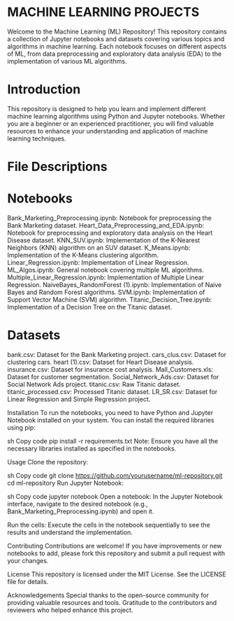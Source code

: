 # MACHINE LEARNING PROJECTS

Welcome to the Machine Learning (ML) Repository! This repository contains a collection of Jupyter notebooks and datasets covering various topics and algorithms in machine learning. Each notebook focuses on different aspects of ML, from data preprocessing and exploratory data analysis (EDA) to the implementation of various ML algorithms.

# Introduction
This repository is designed to help you learn and implement different machine learning algorithms using Python and Jupyter notebooks. Whether you are a beginner or an experienced practitioner, you will find valuable resources to enhance your understanding and application of machine learning techniques.

# File Descriptions

# Notebooks
Bank_Marketing_Preprocessing.ipynb: Notebook for preprocessing the Bank Marketing dataset.
Heart_Data_Preprocessing_and_EDA.ipynb: Notebook for preprocessing and exploratory data analysis on the Heart Disease dataset.
KNN_SUV.ipynb: Implementation of the K-Nearest Neighbors (KNN) algorithm on an SUV dataset.
K_Means.ipynb: Implementation of the K-Means clustering algorithm.
Linear_Regression.ipynb: Implementation of Linear Regression.
ML_Algos.ipynb: General notebook covering multiple ML algorithms.
Multiple_Linear_Regression.ipynb: Implementation of Multiple Linear Regression.
NaiveBayes_RandomForest (1).ipynb: Implementation of Naive Bayes and Random Forest algorithms.
SVM.ipynb: Implementation of Support Vector Machine (SVM) algorithm.
Titanic_Decision_Tree.ipynb: Implementation of a Decision Tree on the Titanic dataset.

# Datasets
bank.csv: Dataset for the Bank Marketing project.
cars_clus.csv: Dataset for clustering cars.
heart (1).csv: Dataset for Heart Disease analysis.
insurance.csv: Dataset for insurance cost analysis.
Mall_Customers.xls: Dataset for customer segmentation.
Social_Network_Ads.csv: Dataset for Social Network Ads project.
titanic.csv: Raw Titanic dataset.
titanic_processed.csv: Processed Titanic dataset.
LR_SR.csv: Dataset for Linear Regression and Simple Regression project.

Installation
To run the notebooks, you need to have Python and Jupyter Notebook installed on your system. You can install the required libraries using pip:

sh
Copy code
pip install -r requirements.txt
Note: Ensure you have all the necessary libraries installed as specified in the notebooks.

Usage
Clone the repository:

sh
Copy code
git clone https://github.com/yourusername/ml-repository.git
cd ml-repository
Run Jupyter Notebook:

sh
Copy code
jupyter notebook
Open a notebook:
In the Jupyter Notebook interface, navigate to the desired notebook (e.g., Bank_Marketing_Preprocessing.ipynb) and open it.

Run the cells:
Execute the cells in the notebook sequentially to see the results and understand the implementation.

Contributing
Contributions are welcome! If you have improvements or new notebooks to add, please fork this repository and submit a pull request with your changes.

License
This repository is licensed under the MIT License. See the LICENSE file for details.

Acknowledgements
Special thanks to the open-source community for providing valuable resources and tools.
Gratitude to the contributors and reviewers who helped enhance this project.
